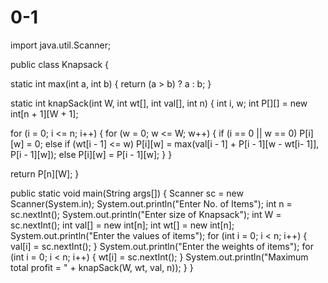 # 0-1
import java.util.Scanner;
 
 public class Knapsack {
 
 static int max(int a, int b)
 {
 return (a > b) ? a : b;
 }
 
 static int knapSack(int W, int wt[],
 int val[], int n)
 {
 int i, w;
 int P[][] = new int[n + 1][W + 1];

 for (i = 0; i <= n; i++)
 {
 for (w = 0; w <= W; w++)
 {
 if (i == 0 || w == 0)
 P[i][w] = 0;
 else if (wt[i - 1] <= w)
 P[i][w] = max(val[i - 1] + P[i - 1][w - wt[i- 1]], P[i - 1][w]);
 else
 P[i][w] = P[i - 1][w];
 }
 }


 return P[n][W];
 }
 
 public static void main(String args[]) {
 Scanner sc = new Scanner(System.in);
 System.out.println("Enter No. of Items");
 int n = sc.nextInt();
 System.out.println("Enter size of Knapsack");
 int W = sc.nextInt();
 int val[] = new int[n];
 int wt[] = new int[n];
 System.out.println("Enter the values of items");
 for (int i = 0; i < n; i++) {
 val[i] = sc.nextInt();
 }
 System.out.println("Enter the weights of items");
 for (int i = 0; i < n; i++) {
 wt[i] = sc.nextInt();
 }
 System.out.println("Maximum total profit = " + knapSack(W, wt, val, n));
 }
 }

